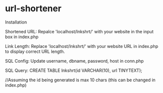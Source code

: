 # url-shortener

Installation 

Shortened URL: Repalce 'localhost/lnkshrt/' with your website in the input box in index.php

Link Length: Replace 'localhost/lnkshrt/' with your website URL in index.php to display correct URL length.

SQL Config: Update username, dbname, password, host in conn.php

SQL Query: CREATE TABLE lnkshrt(id VARCHAR(10), url TINYTEXT);

//Assuming the id being generated is max 10 chars (this can be changed in index.php)


